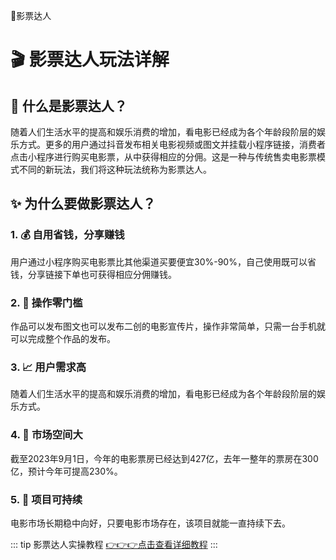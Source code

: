🎫影票达人


# 🎬 影票达人玩法详解

## 🎯 什么是影票达人？
随着人们生活水平的提高和娱乐消费的增加，看电影已经成为各个年龄段阶层的娱乐方式。更多的用户通过抖音发布相关电影视频或图文并挂载小程序链接，消费者点击小程序进行购买电影票，从中获得相应的分佣。这是一种与传统售卖电影票模式不同的新玩法，我们将这种玩法统称为影票达人。

## ✨ 为什么要做影票达人？

### 1. 💰 自用省钱，分享赚钱
用户通过小程序购买电影票比其他渠道买要便宜30%-90%，自己使用既可以省钱，分享链接下单也可获得相应分佣赚钱。

### 2. 🚀 操作零门槛
作品可以发布图文也可以发布二创的电影宣传片，操作非常简单，只需一台手机就可以完成整个作品的发布。

### 3. 📈 用户需求高
随着人们生活水平的提高和娱乐消费的增加，看电影已经成为各个年龄段阶层的娱乐方式。

### 4. 🌟 市场空间大 
截至2023年9月1日，今年的电影票房已经达到427亿，去年一整年的票房在300亿，预计今年可提高230%。

### 5. 🔄 项目可持续
电影市场长期稳中向好，只要电影市场存在，该项目就能一直持续下去。


::: tip 影票达人实操教程
[👉👉👉点击查看详细教程](https://doc.weixin.qq.com/doc/w3_AYgAtwa9ALABIHeh11QTkuFBDj7qD?scode=AJ8AQAfiADULtaXW1OAYgAtwa9ALA)
:::